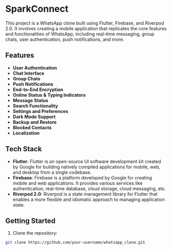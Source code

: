 # SparkConnect

This project is a WhatsApp clone built using Flutter, Firebase, and Riverpod 2.0. It involves creating a mobile application that replicates the core features and functionalities of WhatsApp, including real-time messaging, group chats, user authentication, push notifications, and more.

## Features

- **User Authentication**
- **Chat Interface**
- **Group Chats**
- **Push Notifications**
- **End-to-End Encryption**
- **Online Status & Typing Indicators**
- **Message Status**
- **Search Functionality**
- **Settings and Preferences**
- **Dark Mode Support**
- **Backup and Restore**
- **Blocked Contacts**
- **Localization**
## Tech Stack

- **Flutter**: Flutter is an open-source UI software development kit created by Google for building natively compiled applications for mobile, web, and desktop from a single codebase.
- **Firebase**: Firebase is a platform developed by Google for creating mobile and web applications. It provides various services like authentication, real-time database, cloud storage, cloud messaging, etc.
- **Riverpod 2.0**: Riverpod is a state management library for Flutter that enables a more flexible and idiomatic approach to managing application state.

## Getting Started

1. Clone the repository:

```bash
git clone https://github.com/your-username/whatsapp_clone.git

